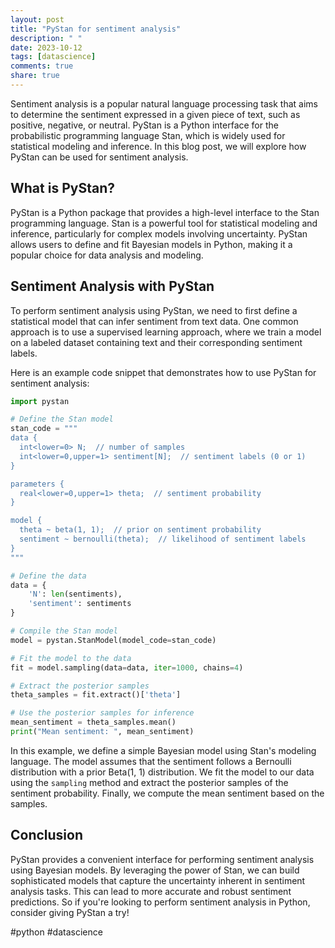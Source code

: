 ```yaml
---
layout: post
title: "PyStan for sentiment analysis"
description: " "
date: 2023-10-12
tags: [datascience]
comments: true
share: true
---
```


Sentiment analysis is a popular natural language processing task that aims to determine the sentiment expressed in a given piece of text, such as positive, negative, or neutral. PyStan is a Python interface for the probabilistic programming language Stan, which is widely used for statistical modeling and inference. In this blog post, we will explore how PyStan can be used for sentiment analysis.

## What is PyStan?

PyStan is a Python package that provides a high-level interface to the Stan programming language. Stan is a powerful tool for statistical modeling and inference, particularly for complex models involving uncertainty. PyStan allows users to define and fit Bayesian models in Python, making it a popular choice for data analysis and modeling.

## Sentiment Analysis with PyStan

To perform sentiment analysis using PyStan, we need to first define a statistical model that can infer sentiment from text data. One common approach is to use a supervised learning approach, where we train a model on a labeled dataset containing text and their corresponding sentiment labels.

Here is an example code snippet that demonstrates how to use PyStan for sentiment analysis:

```python
import pystan

# Define the Stan model
stan_code = """
data {
  int<lower=0> N;  // number of samples
  int<lower=0,upper=1> sentiment[N];  // sentiment labels (0 or 1)
}

parameters {
  real<lower=0,upper=1> theta;  // sentiment probability
}

model {
  theta ~ beta(1, 1);  // prior on sentiment probability
  sentiment ~ bernoulli(theta);  // likelihood of sentiment labels
}
"""

# Define the data
data = {
    'N': len(sentiments),
    'sentiment': sentiments
}

# Compile the Stan model
model = pystan.StanModel(model_code=stan_code)

# Fit the model to the data
fit = model.sampling(data=data, iter=1000, chains=4)

# Extract the posterior samples
theta_samples = fit.extract()['theta']

# Use the posterior samples for inference
mean_sentiment = theta_samples.mean()
print("Mean sentiment: ", mean_sentiment)
```

In this example, we define a simple Bayesian model using Stan's modeling language. The model assumes that the sentiment follows a Bernoulli distribution with a prior Beta(1, 1) distribution. We fit the model to our data using the `sampling` method and extract the posterior samples of the sentiment probability. Finally, we compute the mean sentiment based on the samples.

## Conclusion

PyStan provides a convenient interface for performing sentiment analysis using Bayesian models. By leveraging the power of Stan, we can build sophisticated models that capture the uncertainty inherent in sentiment analysis tasks. This can lead to more accurate and robust sentiment predictions. So if you're looking to perform sentiment analysis in Python, consider giving PyStan a try!

#python #datascience